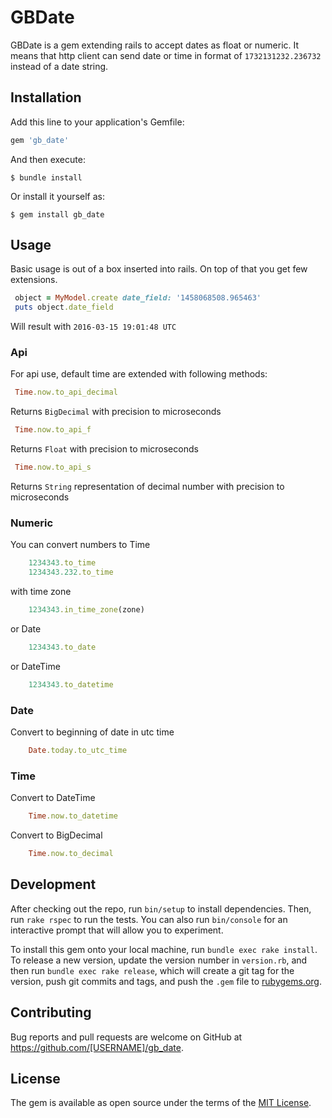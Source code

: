 # GBDate

GBDate is a gem extending rails to accept dates as float or numeric. 
It means that http client can send date or time in format of `1732131232.236732` instead of a date string.

## Installation

Add this line to your application's Gemfile:

```ruby
gem 'gb_date'
```

And then execute:

    $ bundle install

Or install it yourself as:

    $ gem install gb_date

## Usage

Basic usage is out of a box inserted into rails.
On top of that you get few extensions.

```ruby
 object = MyModel.create date_field: '1458068508.965463'
 puts object.date_field
```
Will result with `2016-03-15 19:01:48 UTC`

### Api

For api use, default time are extended with following methods:
 
```ruby
 Time.now.to_api_decimal
```
Returns `BigDecimal` with precision to microseconds

```ruby
 Time.now.to_api_f
```
Returns `Float` with precision to microseconds

```ruby
 Time.now.to_api_s
```
Returns `String` representation of decimal number with precision to microseconds

### Numeric

You can convert numbers to Time

```ruby
    1234343.to_time
    1234343.232.to_time
```
with time zone

```ruby
    1234343.in_time_zone(zone)
```
or Date

```ruby
    1234343.to_date
```

or DateTime

```ruby
    1234343.to_datetime
```

### Date

Convert to beginning of date in utc time

```ruby
    Date.today.to_utc_time
```

### Time

Convert to DateTime

```ruby
    Time.now.to_datetime
```

Convert to BigDecimal 

```ruby
    Time.now.to_decimal
```

## Development

After checking out the repo, run `bin/setup` to install dependencies. Then, run `rake rspec` to run the tests. You can also run `bin/console` for an interactive prompt that will allow you to experiment.

To install this gem onto your local machine, run `bundle exec rake install`. To release a new version, update the version number in `version.rb`, and then run `bundle exec rake release`, which will create a git tag for the version, push git commits and tags, and push the `.gem` file to [rubygems.org](https://rubygems.org).

## Contributing

Bug reports and pull requests are welcome on GitHub at https://github.com/[USERNAME]/gb_date.


## License

The gem is available as open source under the terms of the [MIT License](http://opensource.org/licenses/MIT).

